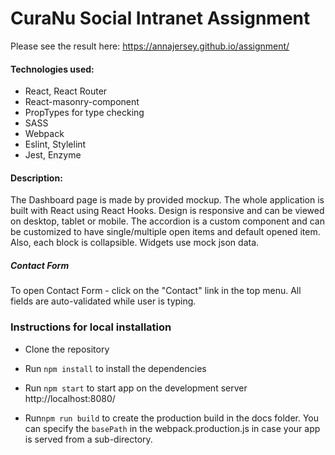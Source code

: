 #  CuraNu Social Intranet Assignment
Please see the result here: https://annajersey.github.io/assignment/

#### Technologies used:
    
  * React, React Router
  * React-masonry-component
  * PropTypes for type checking
  * SASS
  * Webpack
  * Eslint, Stylelint
  * Jest, Enzyme
  
#### Description:    
The Dashboard page is made by provided mockup.  The whole application is built with React using React Hooks. Design is responsive and can be viewed on desktop, tablet or mobile. 
The accordion is a custom component and can be customized to have single/multiple open items and default opened item. Also, each block is collapsible. Widgets use mock json data.

##### Contact Form
To open Contact Form - click on the "Contact" link in the top menu. All fields are auto-validated while user is typing.
### Instructions for local installation
  * Clone the repository
    
  * Run `npm install` to install the dependencies

  * Run `npm start` to start app on the development server http://localhost:8080/

  * Run`npm run build` to create the production build in the docs folder. 
  You can specify the `basePath` in the webpack.production.js in case your app is served from a sub-directory.

